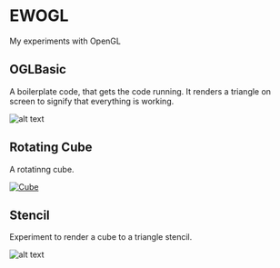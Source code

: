 EWOGL
=====

My experiments with OpenGL

OGLBasic
--------
A boilerplate code, that gets the code running. It renders a triangle on screen to signify that everything is working.

![alt text](http://i.imgur.com/J1KAjH8.png "Triangle")

Rotating Cube
-------------

A rotatinng cube.

[![Cube](http://img.youtube.com/vi/ItIRYFkJKRs/0.jpg)](http://www.youtube.com/watch?v=ItIRYFkJKRs)

Stencil
--------
Experiment to render a cube to a triangle stencil.

![alt text](http://i.imgur.com/ZbcMWDy.png "Stencil")

